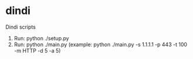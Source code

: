 # dindi
Dindi scripts

1. Run: python ./setup.py
2. Run: python ./main.py <options> (example: python ./main.py -s 1.1.1.1 -p 443 -t 100 -m HTTP -d 5 -a 5)